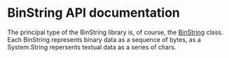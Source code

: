 # BinString API documentation

The principal type of the BinString library is, of course, the
[BinString](api/BinString.yml) class. Each BinString represents binary data
as a sequence of bytes, as a System.String repersents textual data as a series
of chars.
